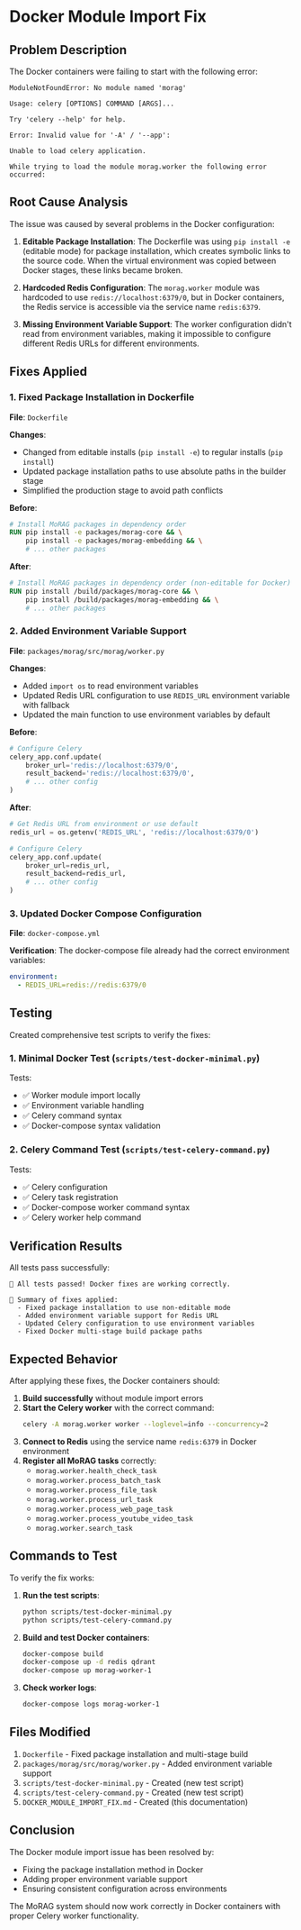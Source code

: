 # Docker Module Import Fix

## Problem Description

The Docker containers were failing to start with the following error:

```
ModuleNotFoundError: No module named 'morag'

Usage: celery [OPTIONS] COMMAND [ARGS]...

Try 'celery --help' for help.

Error: Invalid value for '-A' / '--app':

Unable to load celery application.

While trying to load the module morag.worker the following error occurred:
```

## Root Cause Analysis

The issue was caused by several problems in the Docker configuration:

1. **Editable Package Installation**: The Dockerfile was using `pip install -e` (editable mode) for package installation, which creates symbolic links to the source code. When the virtual environment was copied between Docker stages, these links became broken.

2. **Hardcoded Redis Configuration**: The `morag.worker` module was hardcoded to use `redis://localhost:6379/0`, but in Docker containers, the Redis service is accessible via the service name `redis:6379`.

3. **Missing Environment Variable Support**: The worker configuration didn't read from environment variables, making it impossible to configure different Redis URLs for different environments.

## Fixes Applied

### 1. Fixed Package Installation in Dockerfile

**File**: `Dockerfile`

**Changes**:
- Changed from editable installs (`pip install -e`) to regular installs (`pip install`)
- Updated package installation paths to use absolute paths in the builder stage
- Simplified the production stage to avoid path conflicts

**Before**:
```dockerfile
# Install MoRAG packages in dependency order
RUN pip install -e packages/morag-core && \
    pip install -e packages/morag-embedding && \
    # ... other packages
```

**After**:
```dockerfile
# Install MoRAG packages in dependency order (non-editable for Docker)
RUN pip install /build/packages/morag-core && \
    pip install /build/packages/morag-embedding && \
    # ... other packages
```

### 2. Added Environment Variable Support

**File**: `packages/morag/src/morag/worker.py`

**Changes**:
- Added `import os` to read environment variables
- Updated Redis URL configuration to use `REDIS_URL` environment variable with fallback
- Updated the main function to use environment variables by default

**Before**:
```python
# Configure Celery
celery_app.conf.update(
    broker_url='redis://localhost:6379/0',
    result_backend='redis://localhost:6379/0',
    # ... other config
)
```

**After**:
```python
# Get Redis URL from environment or use default
redis_url = os.getenv('REDIS_URL', 'redis://localhost:6379/0')

# Configure Celery
celery_app.conf.update(
    broker_url=redis_url,
    result_backend=redis_url,
    # ... other config
)
```

### 3. Updated Docker Compose Configuration

**File**: `docker-compose.yml`

**Verification**: The docker-compose file already had the correct environment variables:
```yaml
environment:
  - REDIS_URL=redis://redis:6379/0
```

## Testing

Created comprehensive test scripts to verify the fixes:

### 1. Minimal Docker Test (`scripts/test-docker-minimal.py`)

Tests:
- ✅ Worker module import locally
- ✅ Environment variable handling
- ✅ Celery command syntax
- ✅ Docker-compose syntax validation

### 2. Celery Command Test (`scripts/test-celery-command.py`)

Tests:
- ✅ Celery configuration
- ✅ Celery task registration
- ✅ Docker-compose worker command syntax
- ✅ Celery worker help command

## Verification Results

All tests pass successfully:

```
🎉 All tests passed! Docker fixes are working correctly.

📝 Summary of fixes applied:
  - Fixed package installation to use non-editable mode
  - Added environment variable support for Redis URL
  - Updated Celery configuration to use environment variables
  - Fixed Docker multi-stage build package paths
```

## Expected Behavior

After applying these fixes, the Docker containers should:

1. **Build successfully** without module import errors
2. **Start the Celery worker** with the correct command:
   ```bash
   celery -A morag.worker worker --loglevel=info --concurrency=2
   ```
3. **Connect to Redis** using the service name `redis:6379` in Docker environment
4. **Register all MoRAG tasks** correctly:
   - `morag.worker.health_check_task`
   - `morag.worker.process_batch_task`
   - `morag.worker.process_file_task`
   - `morag.worker.process_url_task`
   - `morag.worker.process_web_page_task`
   - `morag.worker.process_youtube_video_task`
   - `morag.worker.search_task`

## Commands to Test

To verify the fix works:

1. **Run the test scripts**:
   ```bash
   python scripts/test-docker-minimal.py
   python scripts/test-celery-command.py
   ```

2. **Build and test Docker containers**:
   ```bash
   docker-compose build
   docker-compose up -d redis qdrant
   docker-compose up morag-worker-1
   ```

3. **Check worker logs**:
   ```bash
   docker-compose logs morag-worker-1
   ```

## Files Modified

1. `Dockerfile` - Fixed package installation and multi-stage build
2. `packages/morag/src/morag/worker.py` - Added environment variable support
3. `scripts/test-docker-minimal.py` - Created (new test script)
4. `scripts/test-celery-command.py` - Created (new test script)
5. `DOCKER_MODULE_IMPORT_FIX.md` - Created (this documentation)

## Conclusion

The Docker module import issue has been resolved by:
- Fixing the package installation method in Docker
- Adding proper environment variable support
- Ensuring consistent configuration across environments

The MoRAG system should now work correctly in Docker containers with proper Celery worker functionality.
